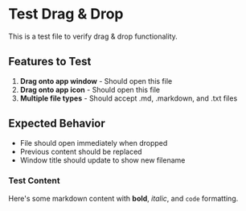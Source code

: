 # Test Drag & Drop

This is a test file to verify drag & drop functionality.

## Features to Test

1. **Drag onto app window** - Should open this file
2. **Drag onto app icon** - Should open this file
3. **Multiple file types** - Should accept .md, .markdown, and .txt files

## Expected Behavior

- File should open immediately when dropped
- Previous content should be replaced
- Window title should update to show new filename

### Test Content

Here's some markdown content with **bold**, *italic*, and `code` formatting.